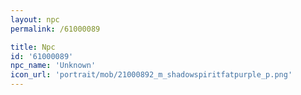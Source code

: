 ```yaml
---
layout: npc
permalink: /61000089

title: Npc
id: '61000089'
npc_name: 'Unknown'
icon_url: 'portrait/mob/21000892_m_shadowspiritfatpurple_p.png'
---
```

